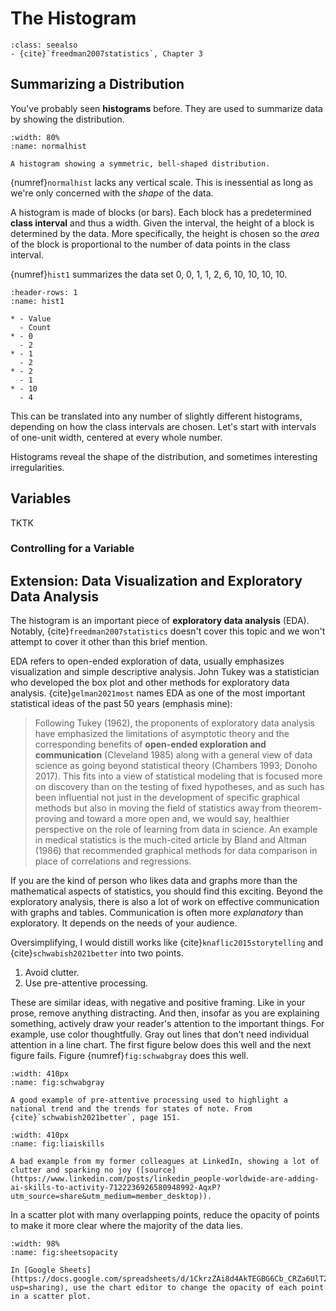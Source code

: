 # The Histogram

```{admonition} Important Readings
:class: seealso
- {cite}`freedman2007statistics`, Chapter 3
```

## Summarizing a Distribution

You've probably seen **histograms** before. They are used to summarize data by showing the distribution. 

```{figure} images/normal_histogram.svg
:width: 80%
:name: normalhist

A histogram showing a symmetric, bell-shaped distribution. 
```

{numref}`normalhist` lacks any vertical scale. This is inessential as long as we're only concerned with the *shape* of the data.

A histogram is made of blocks (or bars). Each block has a predetermined **class interval** and thus a width. Given the interval, the height of a block is determined by the data. More specifically, the height is chosen so the *area* of the block is proportional to the number of data points in the class interval. 

{numref}`hist1` summarizes the data set 0, 0, 1, 1, 2, 6, 10, 10, 10, 10. 

```{list-table} Data Frequencies
:header-rows: 1
:name: hist1

* - Value
  - Count
* - 0
  - 2
* - 1
  - 2
* - 2
  - 1
* - 10
  - 4
```

This can be translated into any number of slightly different histograms, depending on how the class intervals are chosen. Let's start with intervals of one-unit width, centered at every whole number. 

Histograms reveal the shape of the distribution, and sometimes interesting irregularities. 

## Variables 

TKTK

### Controlling for a Variable

## Extension: Data Visualization and Exploratory Data Analysis

The histogram is an important piece of **exploratory data analysis** (EDA). Notably, {cite}`freedman2007statistics` doesn't cover this topic and we won't attempt to cover it other than this brief mention.

EDA refers to open-ended exploration of data, usually emphasizes visualization and simple descriptive analysis. John Tukey was a statistician who developed the box plot and other methods for exploratory data analysis. {cite}`gelman2021most` names EDA as one of the most important statistical ideas of the past 50 years (emphasis mine):

> Following Tukey (1962), the proponents of exploratory data analysis have emphasized the limitations of asymptotic theory and the corresponding benefits of **open-ended exploration and communication** (Cleveland 1985) along with a general view of data science as going beyond statistical theory (Chambers 1993; Donoho 2017). This fits into a view of statistical modeling that is focused more on discovery than on the testing of fixed hypotheses, and as such has been influential not just in the development of specific graphical methods but also in moving the field of statistics away from theorem-proving and toward a more open and, we would say, healthier perspective on the role of learning from data in science. An example in medical statistics is the much-cited article by Bland and Altman (1986) that recommended graphical methods for data comparison in place of correlations and regressions.

If you are the kind of person who likes data and graphs more than the mathematical aspects of statistics, you should find this exciting. Beyond the exploratory analysis, there is also a lot of work on effective communication with graphs and tables. Communication is often more *explanatory* than exploratory. It depends on the needs of your audience.

Oversimplifying, I would distill works like {cite}`knaflic2015storytelling` and {cite}`schwabish2021better` into two points.

1. Avoid clutter.
2. Use pre-attentive processing.

These are similar ideas, with negative and positive framing. Like in your prose, remove anything distracting. And then, insofar as you are explaining something, actively draw your reader's attention to the important things. For example, use color thoughtfully. Gray out lines that don't need individual attention in a line chart. The first figure below does this well and the next figure fails. Figure {numref}`fig:schwabgray` does this well.


```{figure} images/schwabishgray.png
:width: 410px
:name: fig:schwabgray

A good example of pre-attentive processing used to highlight a national trend and the trends for states of note. From {cite}`schwabish2021better`, page 151.
```

```{figure} images/LI_AI_skills.jpeg
:width: 410px
:name: fig:liaiskills

A bad example from my former colleagues at LinkedIn, showing a lot of clutter and sparking no joy ([source](https://www.linkedin.com/posts/linkedin_people-worldwide-are-adding-ai-skills-to-activity-7122236926580948992-AqxP?utm_source=share&utm_medium=member_desktop)).
```

In a scatter plot with many overlapping points, reduce the opacity of points to make it more clear where the majority of the data lies.

```{figure} images/sheetsopacity.png
:width: 98%
:name: fig:sheetsopacity

In [Google Sheets](https://docs.google.com/spreadsheets/d/1CkrzZAi8d4AkTEGBG6Cb_CRZa6UlT2E1GyopWoVEsUc/edit?usp=sharing), use the chart editor to change the opacity of each point in a scatter plot.
```
